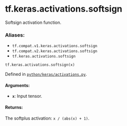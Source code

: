 <div itemscope itemtype="http://developers.google.com/ReferenceObject">
<meta itemprop="name" content="tf.keras.activations.softsign" />
<meta itemprop="path" content="Stable" />
</div>

# tf.keras.activations.softsign

Softsign activation function.

### Aliases:

* `tf.compat.v1.keras.activations.softsign`
* `tf.compat.v2.keras.activations.softsign`
* `tf.keras.activations.softsign`

``` python
tf.keras.activations.softsign(x)
```



Defined in [`python/keras/activations.py`](/code/stable/tensorflow/python/keras/activations.py).

<!-- Placeholder for "Used in" -->


#### Arguments:


* <b>`x`</b>: Input tensor.


#### Returns:

The softplus activation: `x / (abs(x) + 1)`.
